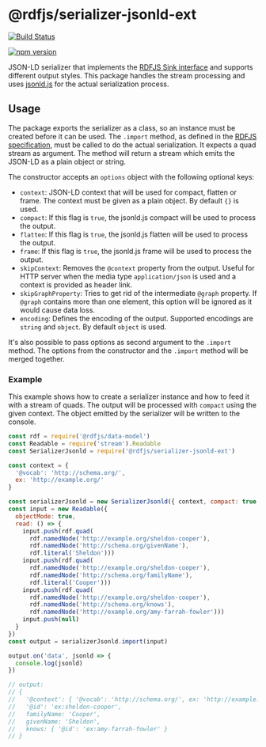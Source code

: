 # @rdfjs/serializer-jsonld-ext

[![Build Status](https://travis-ci.org/rdfjs/serializer-jsonld-ext.svg?branch=master)](https://travis-ci.org/rdfjs/serializer-jsonld-ext)

[![npm version](https://img.shields.io/npm/v/@rdfjs/serializer-jsonld-ext.svg)](https://www.npmjs.com/package/@rdfjs/serializer-jsonld-ext)

JSON-LD serializer that implements the [RDFJS Sink interface]((https://github.com/rdfjs/representation-task-force/)) and supports different output styles.
This package handles the stream processing and uses [jsonld.js](https://github.com/digitalbazaar/jsonld.js) for the actual serialization process. 

## Usage

The package exports the serializer as a class, so an instance must be created before it can be used.
The `.import` method, as defined in the [RDFJS specification](http://rdf.js.org/#sink-interface), must be called to do the actual serialization.
It expects a quad stream as argument.
The method will return a stream which emits the JSON-LD as a plain object or string.

The constructor accepts an `options` object with the following optional keys:

- `context`: JSON-LD context that will be used for compact, flatten or frame.
  The context must be given as a plain object.
  By default `{}` is used.
- `compact`: If this flag is `true`, the jsonld.js compact will be used to process the output. 
- `flatten`: If this flag is `true`, the jsonld.js flatten will be used to process the output.
- `frame`: If this flag is `true`, the jsonld.js frame will be used to process the output.
- `skipContext`: Removes the `@context` property from the output.
  Useful for HTTP server when the media type `application/json` is used and a context is provided as header link. 
- `skipGraphProperty`: Tries to get rid of the intermediate `@graph` property.
  If `@graph` contains more than one element, this option will be ignored as it would cause data loss. 
- `encoding`: Defines the encoding of the output.
  Supported encodings are `string` and `object`.
  By default `object` is used.

It's also possible to pass options as second argument to the `.import` method.
The options from the constructor and the `.import` method will be merged together.

### Example

This example shows how to create a serializer instance and how to feed it with a stream of quads.
The output will be processed with `compact` using the given context. 
The object emitted by the serializer will be written to the console.

```javascript
const rdf = require('@rdfjs/data-model')
const Readable = require('stream').Readable
const SerializerJsonld = require('@rdfjs/serializer-jsonld-ext')

const context = {
  '@vocab': 'http://schema.org/',
  ex: 'http://example.org/'
}

const serializerJsonld = new SerializerJsonld({ context, compact: true })
const input = new Readable({
  objectMode: true,
  read: () => {
    input.push(rdf.quad(
      rdf.namedNode('http://example.org/sheldon-cooper'),
      rdf.namedNode('http://schema.org/givenName'),
      rdf.literal('Sheldon')))
    input.push(rdf.quad(
      rdf.namedNode('http://example.org/sheldon-cooper'),
      rdf.namedNode('http://schema.org/familyName'),
      rdf.literal('Cooper')))
    input.push(rdf.quad(
      rdf.namedNode('http://example.org/sheldon-cooper'),
      rdf.namedNode('http://schema.org/knows'),
      rdf.namedNode('http://example.org/amy-farrah-fowler')))
    input.push(null)
  }
})
const output = serializerJsonld.import(input)

output.on('data', jsonld => {
  console.log(jsonld)
})

// output:
// {
//   '@context': { '@vocab': 'http://schema.org/', ex: 'http://example.org/' },
//   '@id': 'ex:sheldon-cooper',
//   familyName: 'Cooper',
//   givenName: 'Sheldon',
//   knows: { '@id': 'ex:amy-farrah-fowler' }
// }
```

